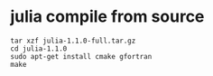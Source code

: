 # julia compile from source

```
tar xzf julia-1.1.0-full.tar.gz
cd julia-1.1.0
sudo apt-get install cmake gfortran
make
```
